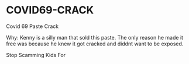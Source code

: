# COVID69-CRACK
Covid 69 Paste Crack

Why:
Kenny is a silly man that sold this paste. The only reason he made it free was because he knew it got cracked and diddnt want to be exposed.

Stop Scamming Kids For 
